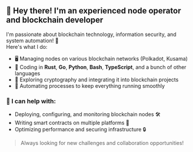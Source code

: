## 👋 Hey there! I'm an experienced node operator and blockchain developer

I'm passionate about blockchain technology, information security, and system automation! 🚀  
Here's what I do:

- 🖥 Managing nodes on various blockchain networks (Polkadot, Kusama)
- 📜 Coding in **Rust**, **Go**, **Python**, **Bash**, **TypeScript**, and a bunch of other languages
- 🔐 Exploring cryptography and integrating it into blockchain projects
- 🤖 Automating processes to keep everything running smoothly

### 🔧 I can help with:
- Deploying, configuring, and monitoring blockchain nodes 🛠
- Writing smart contracts on multiple platforms 📜
- Optimizing performance and securing infrastructure 🔒

> Always looking for new challenges and collaboration opportunities!
